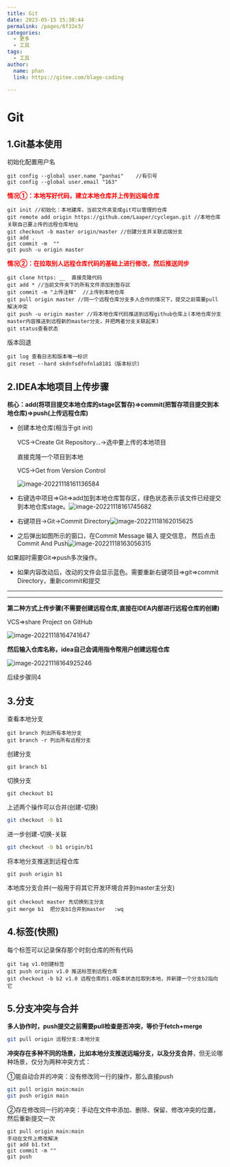 ```yaml
---
title: Git
date: 2023-05-15 15:38:44
permalink: /pages/6f32e3/
categories: 
  - 更多
  - 工具
tags: 
  - 工具
author: 
  name: phan
  link: https://gitee.com/blage-coding

---
```

# Git

## 1.Git基本使用

初始化配置用户名

```
git config --global user.name "panhai"    //有引号
git config --global user.email "163"
```

<font color="red">**情况①：本地写好代码，建立本地仓库并上传到远端仓库**</font>

```
git init //初始化：本地建库，当前文件夹变成git可以管理的仓库
git remote add origin https://github.com/Laaper/cyclegan.git //本地仓库关联自己要上传的远程仓库地址
git checkout -b master origin/master //创建分支并关联远端分支
git add .
git commit -m  ""
git push -u origin master
```

<font color="red">**情况②：在拉取别人远程仓库代码的基础上进行修改，然后推送同步**</font>

```
git clone https: __  直接克隆代码
git add * //当前文件夹下的所有文件添加到暂存区
git commit -m "上传注释"  //上传到本地仓库
git pull origin master //同一个远程仓库分支多人合作的情况下，提交之前需要pull解决冲突
git push -u origin master //将本地仓库代码推送到远程github仓库上(本地仓库分支master内容推送到远程新的master分支，并把两者分支关联起来)
git status查看状态
```

版本回退

```
git log 查看日志和版本唯一标识
git reset --hard skdnfsdfnfnla8181（版本标识)
```

## 2.IDEA本地项目上传步骤

**核心：add(将项目提交本地仓库的stage区暂存)=>commit(把暂存项目提交到本地仓库)=>push(上传远程仓库)**

- 创建本地仓库(相当于git init)

  VCS->Create Git Repository...->选中要上传的本地项目

  直接克隆一个项目到本地

  VCS->Get from Version Control

  ![image-20221118161136584](https://cdn.staticaly.com/gh/blage-coding/picx-images-hosting@master/20230515/image-20221118161136584.1sb3oijmauzk.webp)

- 右键选中项目=>Git=>add加到本地仓库暂存区，绿色状态表示该文件已经提交到本地仓库stage。![image-20221118161745682](https://cdn.staticaly.com/gh/blage-coding/picx-images-hosting@master/20230515/image-20221118161745682.4fxlml95esk0.webp)

- 右键项目->Git->Commit Directory![image-20221118162015625](https://cdn.staticaly.com/gh/blage-coding/picx-images-hosting@master/20230515/image-20221118162015625.3c5u31g0d0q0.webp)

- 之后弹出如图所示的窗口，在Commit Message 输入 提交信息， 然后点击 Commit And Push![image-20221118163056315](https://cdn.staticaly.com/gh/blage-coding/picx-images-hosting@master/20230515/image-20221118163056315.48bkprr2qdi0.webp)

如果超时需要Git=>push多次操作。

- 如果内容改动后，改动的文件会显示蓝色。需要重新右键项目=>git=>commit Directory，重新commit和提交

---

---



**第二种方式上传步骤(不需要创建远程仓库,直接在IDEA内部进行远程仓库的创建)**

VCS=>share Project on GitHub

![image-20221118164741647](https://cdn.staticaly.com/gh/blage-coding/picx-images-hosting@master/20230515/image-20221118164741647.1p5djpsmhsbk.webp)

**然后输入仓库名称，idea自己会调用指令帮用户创建远程仓库**

![image-20221118164925246](https://cdn.staticaly.com/gh/blage-coding/picx-images-hosting@master/20230515/image-20221118164925246.6kam80mp9cc0.webp)

后续步骤同4

## 3.分支

查看本地分支

```
git branch 列出所有本地分支
git branch -r 列出所有远程分支
```

创建分支

```
git branch b1
```

切换分支

```
git checkout b1
```

上述两个操作可以合并(创建-切换)

```bash
git checkout -b b1
```

进一步创建-切换-关联

```bash
git checkout -b b1 origin/b1
```

将本地分支推送到远程仓库

```
git push origin b1
```

本地库分支合并(一般用于将其它开发环境合并到master主分支)

```
git checkout master 先切换到主分支
git merge b1  把分支b1合并到master   :wq
```

## 4.标签(快照)

每个标签可以记录保存那个时刻仓库的所有代码

```
git tag v1.0创建标签
git push origin v1.0 推送标签到远程仓库
git checkout -b b2 v1.0 远程仓库的1.0版本状态拉取到本地，并新建一个分支b2指向它
```

## 5.分支冲突与合并

**多人协作时，push提交之前需要pull检查是否冲突，等价于fetch+merge**

```bash
git pull origin 远程分支:本地分支
```

**冲突存在多种不同的场景，比如本地分支推送远端分支，以及分支合并**，但无论哪种场景，仅分为两种冲突方式：

①能自动合并的冲突：没有修改同一行的操作，那么直接push

```bash
git pull origin main:main
git push origin main
```

②存在修改同一行的冲突：手动在文件中添加、删除、保留、修改冲突的位置，然后重新提交一次

```
git pull origin main:main
手动在文件上修改解决
git add b1.txt
git commit -m ""
git push
```

